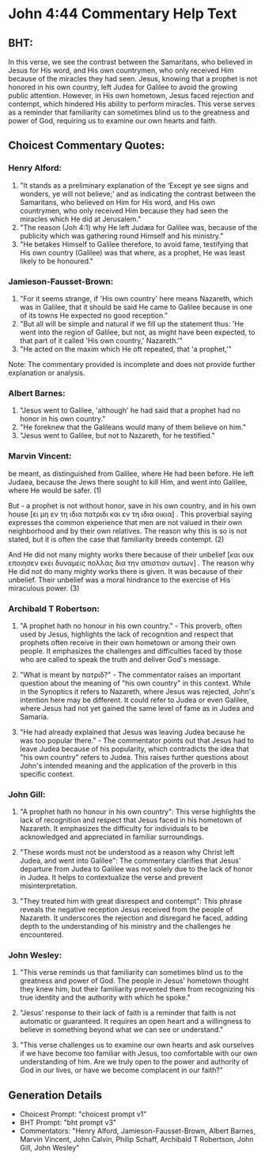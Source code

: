 # John 4:44 Commentary Help Text

## BHT:
In this verse, we see the contrast between the Samaritans, who believed in Jesus for His word, and His own countrymen, who only received Him because of the miracles they had seen. Jesus, knowing that a prophet is not honored in his own country, left Judea for Galilee to avoid the growing public attention. However, in His own hometown, Jesus faced rejection and contempt, which hindered His ability to perform miracles. This verse serves as a reminder that familiarity can sometimes blind us to the greatness and power of God, requiring us to examine our own hearts and faith.

## Choicest Commentary Quotes:
### Henry Alford:
1. "It stands as a preliminary explanation of the ‘Except ye see signs and wonders, ye will not believe;’ and as indicating the contrast between the Samaritans, who believed on Him for His word, and His own countrymen, who only received Him because they had seen the miracles which He did at Jerusalem."
2. "The reason (Joh 4:1) why He left Judæa for Galilee was, because of the publicity which was gathering round Himself and his ministry."
3. "He betakes Himself to Galilee therefore, to avoid fame, testifying that His own country (Galilee) was that where, as a prophet, He was least likely to be honoured."

### Jamieson-Fausset-Brown:
1. "For it seems strange, if 'His own country' here means Nazareth, which was in Galilee, that it should be said He came to Galilee because in one of its towns He expected no good reception."
2. "But all will be simple and natural if we fill up the statement thus: 'He went into the region of Galilee, but not, as might have been expected, to that part of it called 'His own country,' Nazareth.'"
3. "He acted on the maxim which He oft repeated, that 'a prophet,'"

Note: The commentary provided is incomplete and does not provide further explanation or analysis.

### Albert Barnes:
1. "Jesus went to Galilee, 'although' he had said that a prophet had no honor in his own country."
2. "He foreknew that the Galileans would many of them believe on him."
3. "Jesus went to Galilee, but not to Nazareth, for he testified."

### Marvin Vincent:
be meant, as distinguished from Galilee, where He had been before. He left Judaea, because the Jews there sought to kill Him, and went into Galilee, where He would be safer. (1)

But - a prophet is not without honor, save in his own country, and in his own house [ει μη εν τη ιδια πατριδι και εν τη ιδια οικια] . This proverbial saying expresses the common experience that men are not valued in their own neighborhood and by their own relatives. The reason why this is so is not stated, but it is often the case that familiarity breeds contempt. (2)

And He did not many mighty works there because of their unbelief [και ουκ εποιησεν εκει δυναμεις πολλας δια την απιστιαν αυτων] . The reason why He did not do many mighty works there is given. It was because of their unbelief. Their unbelief was a moral hindrance to the exercise of His miraculous power. (3)

### Archibald T Robertson:
1. "A prophet hath no honour in his own country." - This proverb, often used by Jesus, highlights the lack of recognition and respect that prophets often receive in their own hometown or among their own people. It emphasizes the challenges and difficulties faced by those who are called to speak the truth and deliver God's message.

2. "What is meant by πατριδ?" - The commentator raises an important question about the meaning of "his own country" in this context. While in the Synoptics it refers to Nazareth, where Jesus was rejected, John's intention here may be different. It could refer to Judea or even Galilee, where Jesus had not yet gained the same level of fame as in Judea and Samaria.

3. "He had already explained that Jesus was leaving Judea because he was too popular there." - The commentator points out that Jesus had to leave Judea because of his popularity, which contradicts the idea that "his own country" refers to Judea. This raises further questions about John's intended meaning and the application of the proverb in this specific context.

### John Gill:
1. "A prophet hath no honour in his own country": This verse highlights the lack of recognition and respect that Jesus faced in his hometown of Nazareth. It emphasizes the difficulty for individuals to be acknowledged and appreciated in familiar surroundings.

2. "These words must not be understood as a reason why Christ left Judea, and went into Galilee": The commentary clarifies that Jesus' departure from Judea to Galilee was not solely due to the lack of honor in Judea. It helps to contextualize the verse and prevent misinterpretation.

3. "They treated him with great disrespect and contempt": This phrase reveals the negative reception Jesus received from the people of Nazareth. It underscores the rejection and disregard he faced, adding depth to the understanding of his ministry and the challenges he encountered.

### John Wesley:
1. "This verse reminds us that familiarity can sometimes blind us to the greatness and power of God. The people in Jesus' hometown thought they knew him, but their familiarity prevented them from recognizing his true identity and the authority with which he spoke."

2. "Jesus' response to their lack of faith is a reminder that faith is not automatic or guaranteed. It requires an open heart and a willingness to believe in something beyond what we can see or understand."

3. "This verse challenges us to examine our own hearts and ask ourselves if we have become too familiar with Jesus, too comfortable with our own understanding of him. Are we truly open to the power and authority of God in our lives, or have we become complacent in our faith?"


## Generation Details
- Choicest Prompt: "choicest prompt v1"
- BHT Prompt: "bht prompt v3"
- Commentators: "Henry Alford, Jamieson-Fausset-Brown, Albert Barnes, Marvin Vincent, John Calvin, Philip Schaff, Archibald T Robertson, John Gill, John Wesley"
